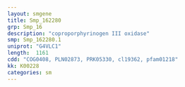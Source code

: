 ```yaml
---
layout: smgene
title: Smp_162280
grp: Smp_16
description: "coproporphyrinogen III oxidase"
smp: Smp_162280.1
uniprot: "G4VLC1"
length:  1161
cdd: "COG0408, PLN02873, PRK05330, cl19362, pfam01218"
kk: K00228
categories: sm
---
```


